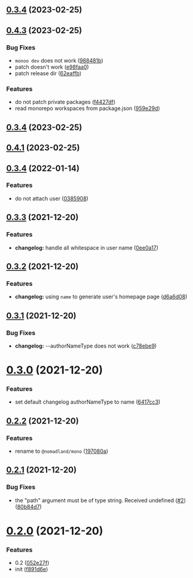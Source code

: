 ## [0.3.4](https://github.com/ulivz/mono/compare/v0.4.3...v0.3.4) (2023-02-25)



## [0.4.3](https://github.com/ulivz/mono/compare/v0.4.2...v0.4.3) (2023-02-25)


### Bug Fixes

* `monoo dev` does not work ([988481b](https://github.com/ulivz/mono/commit/988481ba02bb0e2a37b77de461045ecb17d3c070))
* patch doesn't work ([e98faa0](https://github.com/ulivz/mono/commit/e98faa0a9608c96d24591839b03af6acb5c40594))
* patch release dir ([62eaffb](https://github.com/ulivz/mono/commit/62eaffbc19d6d7236c7776b05e39f530f2a774d2))


### Features

* do not patch private packages ([f4427df](https://github.com/ulivz/mono/commit/f4427df3df204077b4df662901cb411fe3ea037a))
* read monorepo workspaces from package.json ([959e29d](https://github.com/ulivz/mono/commit/959e29dd20f261224765fa8928d699b05426c4e3))



## [0.3.4](https://github.com/ulivz/mono/compare/v0.4.1...v0.3.4) (2023-02-25)



## [0.4.1](https://github.com/ulivz/mono/compare/v0.4.0...v0.4.1) (2023-02-25)



## [0.3.4](https://github.com/ulivz/mono/compare/v0.3.3...v0.3.4) (2022-01-14)


### Features

* do not attach user ([0385908](https://github.com/ulivz/mono/commit/0385908d1fe695778741ba36a022d0f680a2052a))



## [0.3.3](https://github.com/ulivz/mono/compare/v0.3.2...v0.3.3) (2021-12-20)


### Features

* **changelog:** handle all whitespace in user name ([0ee0a17](https://github.com/ulivz/mono/commit/0ee0a175bbfa1c79decd7c3d277b967c89d19723))



## [0.3.2](https://github.com/ulivz/mono/compare/v0.3.1...v0.3.2) (2021-12-20)


### Features

* **changelog:** using `name` to generate user's homepage page ([d6a6d08](https://github.com/ulivz/mono/commit/d6a6d080e252fcd70272424ff2652bc00b86e07d))



## [0.3.1](https://github.com/ulivz/mono/compare/v0.3.0...v0.3.1) (2021-12-20)


### Bug Fixes

* **changelog:** --authorNameType does not work ([c78ebe9](https://github.com/ulivz/mono/commit/c78ebe93614ae46de578bb0a0de155f5d97d19c9))



# [0.3.0](https://github.com/ulivz/mono/compare/v0.2.2...v0.3.0) (2021-12-20)


### Features

* set default changelog authorNameType to name ([6417cc3](https://github.com/ulivz/mono/commit/6417cc3a711962c154bbe70dfab1b76196807c6a))



## [0.2.2](https://github.com/ulivz/mono/compare/v0.2.1...v0.2.2) (2021-12-20)


### Features

* rename to `@nomadland/mono` ([197080a](https://github.com/ulivz/mono/commit/197080ace46bf48fc36e5253610a17a06d87eafe))



## [0.2.1](https://github.com/speedy-js/mono/compare/v0.2.0...v0.2.1) (2021-12-20)


### Bug Fixes

* the "path" argument must be of type string. Received undefined ([#2](https://github.com/speedy-js/mono/issues/2)) ([80b84d7](https://github.com/speedy-js/mono/commit/80b84d722b53ea8f182814ba871c94d89c8e251e))



# [0.2.0](https://github.com/speedy-js/mono/compare/f891d6e12265eb12454fedc0d6b43a5b1846744c...v0.2.0) (2021-12-20)


### Features

* 0.2 ([052e27f](https://github.com/speedy-js/mono/commit/052e27f6480b91ef539fb73d61bb05c8ffab1045))
* init ([f891d6e](https://github.com/speedy-js/mono/commit/f891d6e12265eb12454fedc0d6b43a5b1846744c))